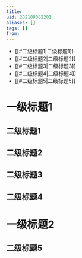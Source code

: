 ```yaml
---
title: 
uid: 202109062201
aliases: []
tags: []
from: 
---
```

- [[#二级标题1|二级标题1]]
- [[#二级标题2|二级标题2]]
- [[#二级标题3|二级标题3]]
- [[#二级标题4|二级标题4]]
- [[#二级标题5|二级标题5]]




# 一级标题1

## 二级标题1

## 二级标题2


## 二级标题3


## 二级标题4


# 一级标题2

## 二级标题5